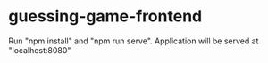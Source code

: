 # guessing-game-frontend

Run "npm install" and "npm run serve".
Application will be served at "localhost:8080"

